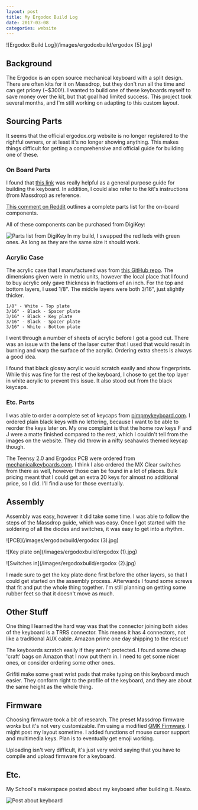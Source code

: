 ```yaml
---
layout: post
title: My Ergodox Build Log
date: 2017-03-08
categories: website
---
```


![Ergodox Build Log](/images/ergodoxbuild/ergodox (5).jpg)

## Background

The Ergodox is an open source mechanical keyboard with a split design.
There are often kits for it on Massdrop, but they don't run all the time and can
get pricey (~$300!). I wanted to build one of these keyboards myself to save
money over the kit, but that goal had limited success. This project took
several months, and I'm still working on adapting to this custom layout.

## Sourcing Parts

It seems that the official ergodox.org website is no longer registered to the rightful owners, or at least it's no longer showing anything. This makes things difficult for getting a comprehensive and official guide for building one of these.

### On Board Parts

I found that [this link](http://adereth.github.io/blog/2014/02/12/building-an-ergodox/) was really helpful as a general purpose guide for building the keyboard. In addition, I could also refer to the kit's instructions (from Massdrop) as reference.

[This comment on Reddit](https://www.reddit.com/r/MechanicalKeyboards/comments/4tkyaq/helpbuying_ergodox_parts_list_so_far/d5i3gwd/) outlines a complete parts list for the on-board components.

All of these components can be purchased from DigiKey:

![Parts list from DigiKey](http://i.imgur.com/LNmIeS9.png)
In my build, I swapped the red leds with green ones. As long as they are the same size
it should work.

### Acrylic Case

The acrylic case that I manufactured was from [this GitHub repo](https://github.com/bishboria/ErgoDox). The dimensions given were in metric units, however the local place that I found to buy acrylic only gave thickness in fractions of an inch.
For the top and bottom layers, I used 1/8". The middle layers were both 3/16", just slightly thicker.

```
1/8" - White - Top plate
3/16" - Black - Spacer plate
3/16" - Black - Key plate
3/16" - Black - Spacer plate
3/16" - White - Bottom plate
```

I went through a number of sheets of acrylic before I got a good cut. There was an issue with the lens of the laser cutter that I used that would result in burning and warp the surface of the acrylic. Ordering extra sheets is always a good idea.

I found that black glossy acrylic would scratch easily and show fingerprints. While this was fine for the rest of the keyboard, I chose to get the top layer in white acrylic to prevent this issue. It also stood out from the black keycaps.

### Etc. Parts

I was able to order a complete set of keycaps from [pimpmykeyboard.com](http://pimpmykeyboard.com). I ordered plain black keys with no lettering, because I want to be able to reorder the keys later on. My one complaint is that the home row keys F and J were a matte finished compared to the rest, which I couldn't tell from the images on the website. They did throw in a nifty seahawks themed keycap though.

The Teensy 2.0 and Ergodox PCB were ordered from [mechanicalkeyboards.com](https://mechanicalkeyboards.com/shop/index.php?l=product_detail&p=537). I think I also ordered the MX Clear switches from there as well, however those can be found in a lot of places. Bulk pricing meant that I could get an extra 20 keys for almost no additional price, so I did. I'll find a use for those eventually.

## Assembly

Assembly was easy, however it did take some time. I was able to follow the steps of the Massdrop guide, which was easy. Once I got started with the soldering of all the diodes and switches, it was easy to get into a rhythm.

![PCB](/images/ergodoxbuild/ergodox (3).jpg)

![Key plate on](/images/ergodoxbuild/ergodox (1).jpg)

![Switches in](/images/ergodoxbuild/ergodox (2).jpg)

I made sure to get the key plate done first before the other layers, so that I could get started on the assembly process.
Afterwards I found some screws that fit and put the whole thing together. I'm still planning on getting some rubber feet so that it doesn't move as much.

## Other Stuff

One thing I learned the hard way was that the connector joining both sides of the keyboard is a TRRS connector. This means it has 4 connectors, not like a traditional AUX cable. Amazon prime one day shipping to the rescue!

The keyboards scratch easily if they aren't protected. I found some cheap 'craft' bags on Amazon that I now put them in. I need to get some nicer ones, or consider ordering some other ones.

Grifiti make some great wrist pads that make typing on this keyboard much easier. They conform right to the profile of the keyboard, and they are about the same height as the whole thing.

## Firmware

Choosing firmware took a bit of research. The preset Massdrop firmware *works* but it's not very customizable. I'm using a modified [QMK Firmware](https://github.com/qmk/qmk_firmware). I might post my layout sometime. I added functions of mouse cursor support and multimedia keys. Plan is to eventually get emoji working.

Uploading isn't very difficult, it's just very weird saying that you have to compile and upload firmware for a keyboard.

## Etc.

My School's makerspace posted about my keyboard after building it. Neato.

![Post about keyboard](/images/ergodoxbuild/post.PNG)
